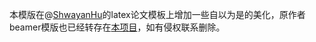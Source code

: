 本模版在@[ShwayanHu](https://github.com/ShwayanHu/CUFE_course_thesis_LaTeX_template)的latex论文模板上增加一些自以为是的美化，原作者beamer模版也已经转存在[本项目](https://github.com/luzhiyu-econ/CUFE-courses/tree/main/%E4%B8%AD%E8%B4%A2%E6%A8%A1%E7%89%88/%E4%B8%AD%E8%B4%A2PPTlatex%E6%A8%A1%E7%89%88)，如有侵权联系删除。